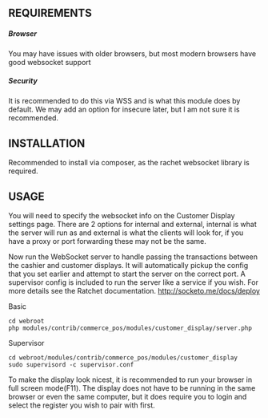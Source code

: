 REQUIREMENTS
------------

##### Browser #####

You may have issues with older browsers, but most modern browsers have good websocket 
support

##### Security #####

It is recommended to do this via WSS and is what this module does by default. We may 
add an option for insecure later, but I am not sure it is recommended.

INSTALLATION
------------

Recommended to install via composer, as the rachet websocket library is required.

USAGE
------------

You will need to specify the websocket info on the Customer Display settings page. 
There are 2 options for internal and external, internal is what the server will run as
and external is what the clients will look for, if you have a proxy or port forwarding 
these may not be the same.

Now run the WebSocket server to handle passing the transactions between
the cashier and customer displays. It will automatically pickup the config that you 
set earlier and attempt to start the server on the correct port. A supervisor config 
is included to run the server like a service if you wish. For more details see the Ratchet
documentation. http://socketo.me/docs/deploy

Basic
```
cd webroot
php modules/contrib/commerce_pos/modules/customer_display/server.php
```

Supervisor
```
cd webroot/modules/contrib/commerce_pos/modules/customer_display
sudo supervisord -c supervisor.conf
```

To make the display look nicest, it is recommended to run your browser in full screen 
mode(F11). The display does not have to be running in the same browser or even the same
computer, but it does require you to login and select the register you wish to pair with
first.
